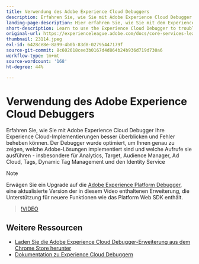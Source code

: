 ```yaml
---
title: Verwendung des Adobe Experience Cloud Debuggers
description: Erfahren Sie, wie Sie mit Adobe Experience Cloud Debugger Ihre Experience Cloud-Implementierungen besser überblicken und Fehler beheben können.
landing-page-description: Hier erfahren Sie, wie Sie mit dem Experience Cloud Debugger eine Fehlerbehebung bei Implementierungen durchführen. Machen Sie sich ein Bild davon, welche Adobe-Lösungen implementiert sind und welche Aufrufe sie durchführen.
short-description: Learn to use the Experience Cloud Debugger to troubleshoot your implementations. Understand what Adobe solutions are implemented and what calls they're making.
original-url: https://experienceleague.adobe.com/docs/core-services-learn/tutorials/debugger/use-the-experience-cloud-debugger.html
thumbnail: 23114.jpeg
exl-id: 6428ce8e-8a99-4b0b-83d8-02795447179f
source-git-commit: 8c602618cee3b0167d4d864b24b936d719d730a6
workflow-type: tm+mt
source-wordcount: '168'
ht-degree: 44%

---
```


# Verwendung des Adobe Experience Cloud Debuggers

Erfahren Sie, wie Sie mit Adobe Experience Cloud Debugger Ihre Experience Cloud-Implementierungen besser überblicken und Fehler beheben können. Der Debugger wurde optimiert, um Ihnen genau zu zeigen, welche Adobe-Lösungen implementiert sind und welche Aufrufe sie ausführen - insbesondere für Analytics, Target, Audience Manager, Ad Cloud, Tags, Dynamic Tag Management und den Identity Service

>[!NOTE]
>
>Erwägen Sie ein Upgrade auf die [Adobe Experience Platform Debugger](../overview.md), eine aktualisierte Version der in diesem Video enthaltenen Erweiterung, die Unterstützung für neuere Funktionen wie das Platform Web SDK enthält.


>[!VIDEO](https://video.tv.adobe.com/v/23064/?quality=12)

## Weitere Ressourcen

* [Laden Sie die Adobe Experience Cloud Debugger-Erweiterung aus dem Chrome Store herunter](https://chrome.google.com/webstore/detail/adobe-experience-cloud-de/ocdmogmohccmeicdhlhhgepeaijenapj)
* [Dokumentation zu Experience Cloud Debuggern](https://docs.adobe.com/content/help/de-DE/experience-cloud/user-guides/home.translate.html)
